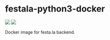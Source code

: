 # festala-python3-docker

[![](https://images.microbadger.com/badges/image/samirfor/festala-python3-docker.svg)](https://microbadger.com/images/samirfor/festala-python3-docker "Get your own image badge on microbadger.com") [![](https://images.microbadger.com/badges/version/samirfor/festala-python3-docker.svg)](https://microbadger.com/images/samirfor/festala-python3-docker "Get your own version badge on microbadger.com")

Docker image for festa.la backend.
